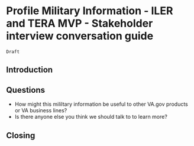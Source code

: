 # Profile Military Information - ILER and TERA MVP - Stakeholder interview conversation guide

`Draft`

## Introduction

## Questions
- How might this mililtary information be useful to other VA.gov products or VA business lines?
- Is there anyone else you think we should talk to to learn more?

## Closing
